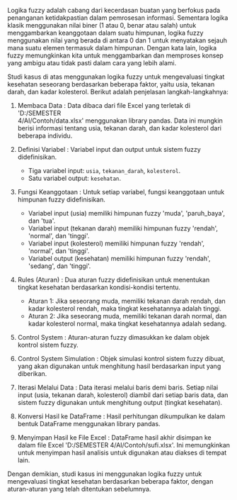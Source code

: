 Logika fuzzy adalah cabang dari kecerdasan buatan yang berfokus pada penanganan ketidakpastian dalam pemrosesan informasi. Sementara logika klasik menggunakan nilai biner (1 atau 0, benar atau salah) untuk menggambarkan keanggotaan dalam suatu himpunan, logika fuzzy menggunakan nilai yang berada di antara 0 dan 1 untuk menyatakan sejauh mana suatu elemen termasuk dalam himpunan. Dengan kata lain, logika fuzzy memungkinkan kita untuk menggambarkan dan memproses konsep yang ambigu atau tidak pasti dalam cara yang lebih alami.

Studi kasus di atas menggunakan logika fuzzy untuk mengevaluasi tingkat kesehatan seseorang berdasarkan beberapa faktor, yaitu usia, tekanan darah, dan kadar kolesterol. Berikut adalah penjelasan langkah-langkahnya:

1. Membaca Data : Data dibaca dari file Excel yang terletak di 'D:/SEMESTER          
   4/AI/Contoh/data.xlsx' menggunakan library pandas. Data ini mungkin berisi informasi tentang 
   usia, tekanan darah, dan kadar kolesterol dari beberapa individu.

2. Definisi Variabel : Variabel input dan output untuk sistem fuzzy didefinisikan.
    - Tiga variabel input: `usia`, `tekanan_darah`, `kolesterol`.
    - Satu variabel output: `kesehatan`.

3. Fungsi Keanggotaan : Untuk setiap variabel, fungsi keanggotaan untuk himpunan fuzzy 
   didefinisikan.
    - Variabel input (usia) memiliki himpunan fuzzy 'muda', 'paruh_baya', dan 'tua'.
    - Variabel input (tekanan darah) memiliki himpunan fuzzy 'rendah', 'normal', dan 'tinggi'.
    - Variabel input (kolesterol) memiliki himpunan fuzzy 'rendah', 'normal', dan 'tinggi'.
    - Variabel output (kesehatan) memiliki himpunan fuzzy 'rendah', 'sedang', dan 'tinggi'.

4. Rules (Aturan) : Dua aturan fuzzy didefinisikan untuk menentukan tingkat kesehatan 
   berdasarkan kondisi-kondisi tertentu.
    - Aturan 1: Jika seseorang muda, memiliki tekanan darah rendah, dan kadar kolesterol 
      rendah, maka tingkat kesehatannya adalah tinggi.
    - Aturan 2: Jika seseorang muda, memiliki tekanan darah normal, dan kadar kolesterol 
      normal, maka tingkat kesehatannya adalah sedang.

5. Control System : Aturan-aturan fuzzy dimasukkan ke dalam objek kontrol sistem fuzzy.

6. Control System Simulation : Objek simulasi kontrol sistem fuzzy dibuat, yang akan digunakan 
   untuk menghitung hasil berdasarkan input yang diberikan.

7. Iterasi Melalui Data : Data iterasi melalui baris demi baris. Setiap nilai input (usia, 
   tekanan darah, kolesterol) diambil dari setiap baris data, dan sistem fuzzy digunakan untuk 
   menghitung output (tingkat kesehatan).

8. Konversi Hasil ke DataFrame : Hasil perhitungan dikumpulkan ke dalam bentuk DataFrame 
   menggunakan library pandas.

9. Menyimpan Hasil ke File Excel : DataFrame hasil akhir disimpan ke dalam file Excel 
   'D:/SEMESTER 4/AI/Contoh/sufi.xlsx'. Ini memungkinkan untuk menyimpan hasil analisis untuk 
   digunakan atau diakses di tempat lain.

Dengan demikian, studi kasus ini menggunakan logika fuzzy untuk mengevaluasi tingkat kesehatan berdasarkan beberapa faktor, dengan aturan-aturan yang telah ditentukan sebelumnya.
